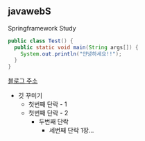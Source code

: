 ## javawebS
Springframework Study

```java
public class Test() {
  public static void main(String args[]) {
    System.out.println("안녕하세요!!");
  }
}
```
[블로그 주소](https://cjsk1126.tistory.com)

* 깃 꾸미기
  * 첫번째 단락 - 1
  * 첫번째 단락 - 2
    * 두번째 단락
      * 세번째 단락 1장...
